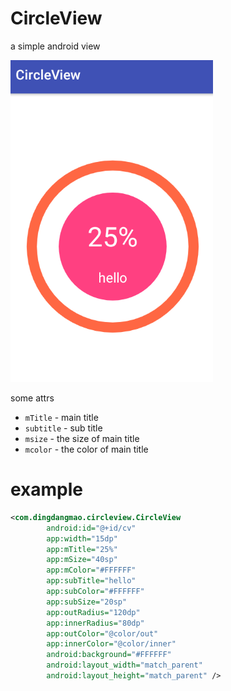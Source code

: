 # CircleView
a simple android view


![CircleView](/snap/demo.PNG)


some attrs

* `mTitle` - main title
* `subtitle` - sub title
* `msize` - the size of main title
* `mcolor` - the color of main title




# example

```xml
<com.dingdangmao.circleview.CircleView
        android:id="@+id/cv"
        app:width="15dp"
        app:mTitle="25%"
        app:mSize="40sp"
        app:mColor="#FFFFFF"
        app:subTitle="hello"
        app:subColor="#FFFFFF"
        app:subSize="20sp"
        app:outRadius="120dp"
        app:innerRadius="80dp"
        app:outColor="@color/out"
        app:innerColor="@color/inner"
        android:background="#FFFFFF"
        android:layout_width="match_parent"
        android:layout_height="match_parent" />
```
